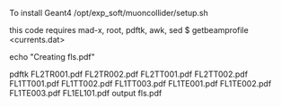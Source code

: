 To install Geant4
 /opt/exp_soft/muoncollider/setup.sh 

this code requires mad-x, root, pdftk, awk, sed 
$ getbeamprofile <currents.dat>

echo "Creating fls.pdf"

pdftk FL2TR001.pdf FL2TR002.pdf FL2TT001.pdf FL2TT002.pdf FL1TT001.pdf FL1TT002.pdf FL1TT003.pdf FL1TE001.pdf FL1TE002.pdf FL1TE003.pdf FL1EL101.pdf output fls.pdf